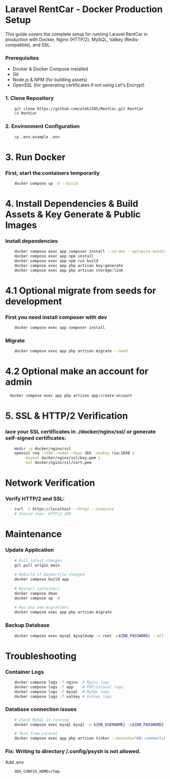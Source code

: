 # Laravel RentCar - Docker Production Setup
This guide covers the complete setup for running Laravel RentCar in production with 
    Docker, Nginx (HTTP/2), MySQL, Valkey (Redis-compatible), and SSL.

### Prerequisites
- Docker & Docker Compose installed
- Git
- Node.js & NPM (for building assets)
- OpenSSL (for generating certificates if not using Let's Encrypt)

### 1. Clone Repository
```bash
    git clone https://github.com/olek1305/RentCar.git RentCar
    cd RentCar
```

### 2. Environment Configuration
```bash
    cp .env.example .env
```

# 3. Run Docker
### First, start the containers temporarily
```bash
    docker compose up -d --build
```

# 4. Install Dependencies & Build Assets & Key Generate & Public Images
### Install dependencies
```bash
    docker compose exec app composer install --no-dev --optimize-autoloader
    docker compose exec app npm install
    docker compose exec app npm run build
    docker compose exec app php artisan key:generate
    docker compose exec app php artisan storage:link
```

# 4.1 Optional migrate from seeds for development
### First you need install composer with dev
```bash
    docker compose exec app composer install
```

### Migrate
```bash
    docker compose exec app php artisan migrate --seed
```

# 4.2 Optional make an account for admin
```bash
  docker compose exec app php artisan app:create-account
```



# 5. SSL & HTTP/2 Verification
### lace your SSL certificates in ./docker/nginx/ssl/ or generate self-signed certificates:
```bash
    mkdir -p docker/nginx/ssl
    openssl req -x509 -nodes -days 365 -newkey rsa:2048 \
        -keyout docker/nginx/ssl/key.pem \
        -out docker/nginx/ssl/cert.pem
```

# Network Verification
### Verify HTTP/2 and SSL:
```bash
    curl -I https://localhost --http2 --insecure
    # Should show: HTTP/2 200
```
# Maintenance
### Update Application
```bash
    # Pull latest changes
    git pull origin main
    
    # Rebuild if Dockerfile changed
    docker compose build app
    
    # Restart containers
    docker compose down
    docker compose up -d
    
    # Run any new migrations
    docker compose exec app php artisan migrate
```

### Backup Database
```bash
    docker compose exec mysql mysqldump -u root -p${DB_PASSWORD} --all-databases > backup.sql
```

# Troubleshooting
### Container Logs
```bash
    docker compose logs -f nginx  # Nginx logs
    docker compose logs -f app    # PHP/Laravel logs
    docker compose logs -f mysql  # MySQL logs
    docker compose logs -f valkey # Valkey logs
```

### Database connection issues
```bash
    # Check MySQL is running
    docker compose exec mysql mysql -u ${DB_USERNAME} -p${DB_PASSWORD} -e "SHOW DATABASES;"

    # Test from Laravel
    docker compose exec app php artisan tinker --execute="DB::connection()->getPdo();"
```

### Fix: Writing to directory /.config/psysh is not allowed.
Add .env
```env
    XDG_CONFIG_HOME=/tmp
```
